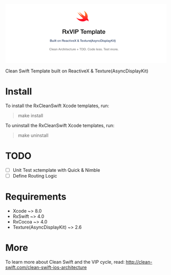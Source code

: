 <p align="center">
  <img src="https://github.com/GeekTree0101/RxVIPTemplate/blob/master/resources/logo.png" />
</p>

Clean Swift Template built on ReactiveX & Texture(AsyncDisplayKit)

# Install
To install the RxCleanSwift Xcode templates, run:

> make install

To uninstall the RxCleanSwift Xcode templates, run:

> make uninstall

# TODO
- [ ] Unit Test xctemplate with Quick & Nimble
- [ ] Define Routing Logic

# Requirements
- Xcode ~> 8.0
- RxSwift ~> 4.0
- RxCocoa ~> 4.0
- Texture(AsyncDisplayKit) ~> 2.6

# More
To learn more about Clean Swift and the VIP cycle, read:
http://clean-swift.com/clean-swift-ios-architecture

